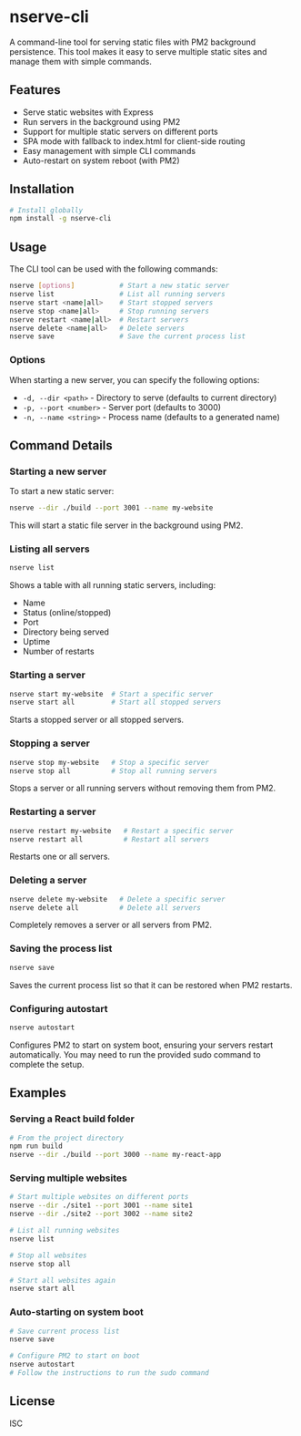 # nserve-cli

A command-line tool for serving static files with PM2 background persistence. This tool makes it easy to serve multiple static sites and manage them with simple commands.

## Features

- Serve static websites with Express
- Run servers in the background using PM2
- Support for multiple static servers on different ports
- SPA mode with fallback to index.html for client-side routing
- Easy management with simple CLI commands
- Auto-restart on system reboot (with PM2)

## Installation

```bash
# Install globally
npm install -g nserve-cli
```

## Usage

The CLI tool can be used with the following commands:

```bash
nserve [options]           # Start a new static server
nserve list                # List all running servers
nserve start <name|all>    # Start stopped servers
nserve stop <name|all>     # Stop running servers
nserve restart <name|all>  # Restart servers
nserve delete <name|all>   # Delete servers
nserve save                # Save the current process list
```

### Options

When starting a new server, you can specify the following options:

- `-d, --dir <path>` - Directory to serve (defaults to current directory)
- `-p, --port <number>` - Server port (defaults to 3000)
- `-n, --name <string>` - Process name (defaults to a generated name)

## Command Details

### Starting a new server

To start a new static server:

```bash
nserve --dir ./build --port 3001 --name my-website
```

This will start a static file server in the background using PM2.

### Listing all servers

```bash
nserve list
```

Shows a table with all running static servers, including:

- Name
- Status (online/stopped)
- Port
- Directory being served
- Uptime
- Number of restarts

### Starting a server

```bash
nserve start my-website  # Start a specific server
nserve start all         # Start all stopped servers
```

Starts a stopped server or all stopped servers.

### Stopping a server

```bash
nserve stop my-website   # Stop a specific server
nserve stop all          # Stop all running servers
```

Stops a server or all running servers without removing them from PM2.

### Restarting a server

```bash
nserve restart my-website   # Restart a specific server
nserve restart all          # Restart all servers
```

Restarts one or all servers.

### Deleting a server

```bash
nserve delete my-website   # Delete a specific server
nserve delete all          # Delete all servers
```

Completely removes a server or all servers from PM2.

### Saving the process list

```bash
nserve save
```

Saves the current process list so that it can be restored when PM2 restarts.

### Configuring autostart

```bash
nserve autostart
```

Configures PM2 to start on system boot, ensuring your servers restart automatically. You may need to run the provided sudo command to complete the setup.

## Examples

### Serving a React build folder

```bash
# From the project directory
npm run build
nserve --dir ./build --port 3000 --name my-react-app
```

### Serving multiple websites

```bash
# Start multiple websites on different ports
nserve --dir ./site1 --port 3001 --name site1
nserve --dir ./site2 --port 3002 --name site2

# List all running websites
nserve list

# Stop all websites
nserve stop all

# Start all websites again
nserve start all
```

### Auto-starting on system boot

```bash
# Save current process list
nserve save

# Configure PM2 to start on boot
nserve autostart
# Follow the instructions to run the sudo command
```

## License

ISC
